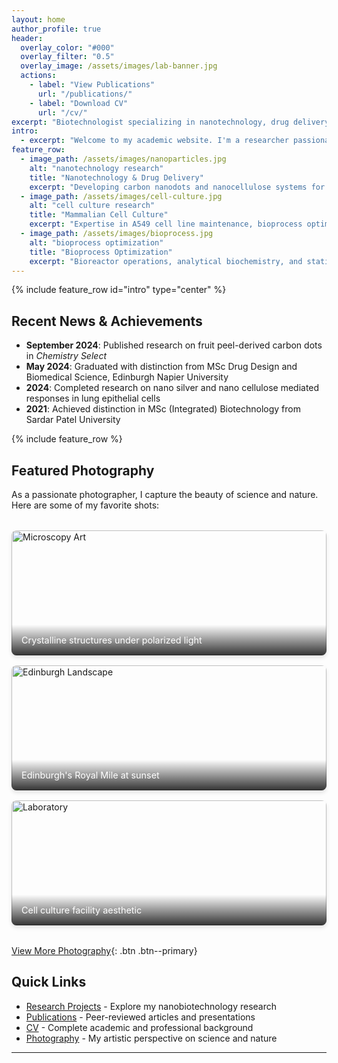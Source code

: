 ```yaml
---
layout: home
author_profile: true
header:
  overlay_color: "#000"
  overlay_filter: "0.5"
  overlay_image: /assets/images/lab-banner.jpg
  actions:
    - label: "View Publications"
      url: "/publications/"
    - label: "Download CV"
      url: "/cv/"
excerpt: "Biotechnologist specializing in nanotechnology, drug delivery systems, and therapeutic protein research"
intro: 
  - excerpt: "Welcome to my academic website. I'm a researcher passionate about developing innovative nanotherapeutic carriers and optimizing bioprocess systems for enhanced drug delivery."
feature_row:
  - image_path: /assets/images/nanoparticles.jpg
    alt: "nanotechnology research"
    title: "Nanotechnology & Drug Delivery"
    excerpt: "Developing carbon nanodots and nanocellulose systems for enhanced therapeutic protein bioavailability and targeted drug delivery applications."
  - image_path: /assets/images/cell-culture.jpg
    alt: "cell culture research"
    title: "Mammalian Cell Culture"
    excerpt: "Expertise in A549 cell line maintenance, bioprocess optimization, and GMP-aligned protocols for therapeutic applications."
  - image_path: /assets/images/bioprocess.jpg
    alt: "bioprocess optimization"
    title: "Bioprocess Optimization"
    excerpt: "Bioreactor operations, analytical biochemistry, and statistical analysis for industrial biotechnology applications."
---
```


{% include feature_row id="intro" type="center" %}

## Recent News & Achievements

- **September 2024**: Published research on fruit peel-derived carbon dots in *Chemistry Select*
- **May 2024**: Graduated with distinction from MSc Drug Design and Biomedical Science, Edinburgh Napier University
- **2024**: Completed research on nano silver and nano cellulose mediated responses in lung epithelial cells
- **2021**: Achieved distinction in MSc (Integrated) Biotechnology from Sardar Patel University

{% include feature_row %}

## Featured Photography

As a passionate photographer, I capture the beauty of science and nature. Here are some of my favorite shots:

<div class="photo-gallery">
  <div class="photo-item">
    <img src="/assets/images/photos/microscopy1.jpg" alt="Microscopy Art">
    <div class="photo-caption">Crystalline structures under polarized light</div>
  </div>
  <div class="photo-item">
    <img src="/assets/images/photos/nature1.jpg" alt="Edinburgh Landscape">
    <div class="photo-caption">Edinburgh's Royal Mile at sunset</div>
  </div>
  <div class="photo-item">
    <img src="/assets/images/photos/lab1.jpg" alt="Laboratory">
    <div class="photo-caption">Cell culture facility aesthetic</div>
  </div>
</div>

[View More Photography](/photography/){: .btn .btn--primary}

## Quick Links

- [Research Projects](/research/) - Explore my nanobiotechnology research
- [Publications](/publications/) - Peer-reviewed articles and presentations  
- [CV](/cv/) - Complete academic and professional background
- [Photography](/photography/) - My artistic perspective on science and nature

---


<style>
.photo-gallery {
  display: grid;
  grid-template-columns: repeat(auto-fit, minmax(250px, 1fr));
  gap: 1rem;
  margin: 2rem 0;
}

.photo-item {
  position: relative;
  overflow: hidden;
  border-radius: 8px;
  box-shadow: 0 4px 6px rgba(0, 0, 0, 0.1);
}

.photo-item img {
  width: 100%;
  height: 200px;
  object-fit: cover;
  transition: transform 0.3s ease;
}

.photo-item:hover img {
  transform: scale(1.05);
}

.photo-caption {
  position: absolute;
  bottom: 0;
  left: 0;
  right: 0;
  background: linear-gradient(transparent, rgba(0,0,0,0.8));
  color: white;
  padding: 1rem;
  font-size: 0.9rem;
}
</style>
